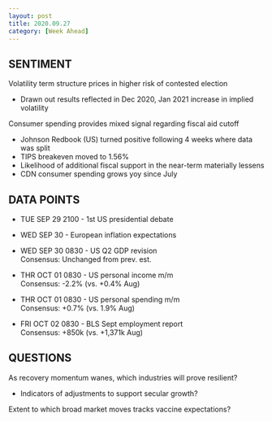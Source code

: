 ```yaml
---
layout: post
title: 2020.09.27
category: [Week Ahead]
---
```


## SENTIMENT  
Volatility term structure prices in higher risk of contested election  
* Drawn out results reflected in Dec 2020, Jan 2021 increase in implied volatility 

Consumer spending provides mixed signal regarding fiscal aid cutoff  
* Johnson Redbook (US) turned positive following 4 weeks where data was split 
* TIPS breakeven moved to 1.56%   
* Likelihood of additional fiscal support in the near-term materially lessens 
* CDN consumer spending grows yoy since July  

## DATA POINTS 
* TUE SEP 29 2100 - 1st US presidential debate  

* WED SEP 30      - European inflation expectations 
* WED SEP 30 0830 - US Q2 GDP revision  
  Consensus: Unchanged from prev. est. 
  
* THR OCT 01 0830 - US personal income m/m  
  Consensus: -2.2% (vs. +0.4% Aug)  
* THR OCT 01 0830 - US personal spending m/m  
  Consensus: +0.7% (vs. 1.9% Aug)  
  
* FRI OCT 02 0830 - BLS Sept employment report  
  Consensus: +850k (vs. +1,371k Aug)  
    
## QUESTIONS
As recovery momentum wanes, which industries will prove resilient? 
* Indicators of adjustments to support secular growth? 

Extent to which broad market moves tracks vaccine expectations? 

